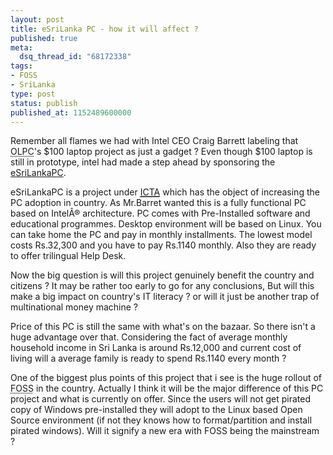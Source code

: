 ```yaml
---
layout: post
title: eSriLanka PC - how it will affect ?
published: true
meta:
  dsq_thread_id: "68172338"
tags:
- FOSS
- SriLanka
type: post
status: publish
published_at: 1152489600000
---
```

Remember all flames we had with Intel CEO Craig Barrett labeling that <acronym title="One laptop per child">OLPC</acronym>'s $100 laptop project as just a gadget ? Even though $100 laptop is still in prototype, intel had made a step ahead by sponsoring the <a href="http://www.icta.lk/Insidepages/programmes/e-Sri_Lanka_PC.asp">eSriLankaPC</a>.

eSriLankaPC is a project under <a href="http://www.icta.lk/"><acronym title="Information and Communication Agency in Sri Lanka.">ICTA</acronym></a> which has the object of increasing the PC adoption in country. As Mr.Barret wanted this is a fully functional PC based on IntelÂ® architecture. PC comes with Pre-Installed software and educational programmes. Desktop environment will be based on Linux. You can take home the PC and pay in monthly installments. The lowest model costs Rs.32,300 and you have to pay Rs.1140 monthly. Also they are ready to offer trilingual Help Desk.

Now the big question is will this project genuinely benefit the country and citizens ? It may be rather too early to go for any conclusions, But will this make a big impact on country's IT literacy ? or will it just be another trap of multinational money machine ?

Price of this PC is still the same with what's on the bazaar. So there isn't a huge advantage over that. Considering the fact of average monthly household income in Sri Lanka is around Rs.12,000 and current cost of living will a average family is ready to spend Rs.1140 every month ?

One of the biggest plus points of this project that i see is the huge rollout of <acronym title="Free and Open Source Software">FOSS</acronym> in the country. Actually I think it will be the major difference of this PC project and what is currently on offer. Since the users will not get pirated copy of Windows pre-installed they will adopt to the Linux based Open Source environment (if not they knows how to format/partition and install pirated windows). Will it signify a new era with FOSS being the mainstream ?
